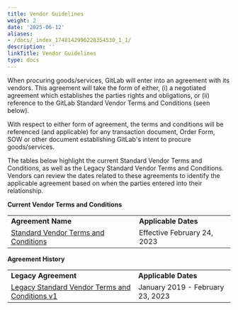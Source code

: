 ```yaml
---
title: Vendor Guidelines
weight: 2
date: '2025-06-12'
aliases:
- /docs/_index_1748142996228354530_1_1/
description: ''
linkTitle: Vendor Guidelines
type: docs
---
```


When procuring goods/services, GitLab will enter into an agreement with its vendors. This agreement will take the form of either, (i) a negotiated agreement which establishes the parties rights and obligations, or (ii) reference to the GitLab Standard Vendor Terms and Conditions (seen below).

With respect to either form of agreement, the terms and conditions will be referenced (and applicable) for any transaction document, Order Form, SOW or other document establishing GitLab's intent to procure goods/services.

The tables below highlight the current Standard Vendor Terms and Conditions, as well as the Legacy Standard Vendor Terms and Conditions. Vendors can review the dates related to these agreements to identify the applicable agreement based on when the parties entered into their relationship.

**Current Vendor Terms and Conditions**

<table>
  <tr>
   <td><strong>Agreement Name</strong>
   </td>
   <td><strong>Applicable Dates</strong>
   </td>
  </tr>
  <tr>
   <td><a href="vendor-agreement/">Standard Vendor Terms and Conditions</a>
   </td>
   <td>Effective February 24, 2023
   </td>
  </tr>
</table>

**Agreement History**

<table>
  <tr>
   <td><strong>Legacy Agreement</strong>
   </td>
   <td><strong>Applicable Dates</strong>
   </td>
  </tr>
  <tr>
   <td><a href="legacy-vendor-agreement-v1/">Legacy Standard Vendor Terms and Conditions v1</a>
   </td>
   <td>January 2019 - February 23, 2023
   </td>
  </tr>
</table>
